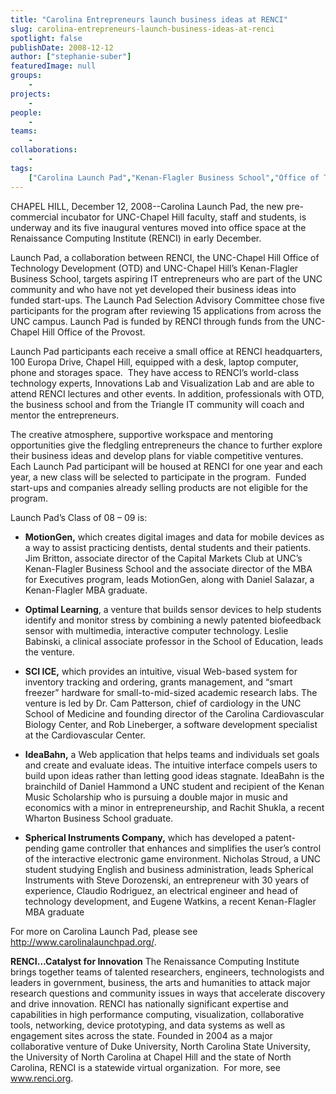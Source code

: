 ```yaml
---
title: "Carolina Entrepreneurs launch business ideas at RENCI"
slug: carolina-entrepreneurs-launch-business-ideas-at-renci
spotlight: false
publishDate: 2008-12-12
author: ["stephanie-suber"]
featuredImage: null
groups:
    - 
projects:
    - 
people:
    - 
teams: 
    - 
collaborations:
    - 
tags:
    ["Carolina Launch Pad","Kenan-Flagler Business School","Office of Technology Development (OTD)"]
---
```

<p style="text-align: left;">CHAPEL HILL, December 12, 2008--Carolina Launch Pad, the new pre-commercial incubator for UNC-Chapel Hill faculty, staff and students, is underway and its five inaugural ventures moved into office space at the Renaissance Computing Institute (RENCI) in early December.<!--more--></p>
Launch Pad, a collaboration between RENCI, the UNC-Chapel Hill Office of Technology Development (OTD) and UNC-Chapel Hill’s Kenan-Flagler Business School, targets aspiring IT entrepreneurs who are part of the UNC community and who have not yet developed their business ideas into funded start-ups. The Launch Pad Selection Advisory Committee chose five participants for the program after reviewing 15 applications from across the UNC campus. Launch Pad is funded by RENCI through funds from the UNC-Chapel Hill Office of the Provost.

Launch Pad participants each receive a small office at RENCI headquarters, 100 Europa Drive, Chapel Hill, equipped with a desk, laptop computer, phone and storages space.  They have access to RENCI’s world-class technology experts, Innovations Lab and Visualization Lab and are able to attend RENCI lectures and other events. In addition, professionals with OTD, the business school and from the Triangle IT community will coach and mentor the entrepreneurs.

The creative atmosphere, supportive workspace and mentoring opportunities give the fledgling entrepreneurs the chance to further explore their business ideas and develop plans for viable competitive ventures. Each Launch Pad participant will be housed at RENCI for one year and each year, a new class will be selected to participate in the program.  Funded start-ups and companies already selling products are not eligible for the program.

Launch Pad’s Class of 08 – 09 is:
<ul type="disc">
	<li><strong>MotionGen,</strong> which creates digital images and data for mobile devices as a way to assist practicing dentists, dental students and their patients. Jim Britton, associate director of the Capital Markets Club at UNC’s Kenan-Flagler Business School and the associate director of the MBA for Executives program, leads MotionGen, along with Daniel Salazar, a Kenan-Flagler MBA graduate.</li>
</ul>
<ul type="disc">
	<li><strong>Optimal Learning</strong>, a venture that builds sensor devices to help students identify and monitor stress by combining a newly patented biofeedback sensor with multimedia, interactive computer technology. Leslie Babinski, a clinical associate professor in the School of Education, leads the venture.</li>
</ul>
<ul type="disc">
	<li><strong>SCI ICE,</strong> which provides an intuitive, visual Web-based system for inventory tracking and ordering, grants management, and “smart freezer” hardware for small-to-mid-sized academic research labs. The venture is led by Dr. Cam Patterson, chief of cardiology in the UNC School of Medicine and founding director of the Carolina Cardiovascular Biology Center, and Rob Lineberger, a software development specialist at the Cardiovascular Center.</li>
</ul>
<ul type="disc">
	<li><strong>IdeaBahn,</strong> a Web application that helps teams and individuals set goals and create and evaluate ideas. The intuitive interface compels users to build upon ideas rather than letting good ideas stagnate. IdeaBahn is the brainchild of Daniel Hammond a UNC student and recipient of the Kenan Music Scholarship who is pursuing a double major in music and economics with a minor in entrepreneurship, and Rachit Shukla, a recent Wharton Business School graduate.</li>
</ul>
<ul type="disc">
	<li><strong>Spherical Instruments Company,</strong> which has developed a patent-pending game controller that enhances and simplifies the user’s control of the interactive electronic game environment. Nicholas Stroud, a UNC student studying English and business administration, leads Spherical Instruments with Steve Dorozenski, an entrepreneur with 30 years of experience, Claudio Rodriguez, an electrical engineer and head of technology development, and Eugene Watkins, a recent Kenan-Flagler MBA graduate</li>
</ul>
For more on Carolina Launch Pad, please see <a href="http://www.carolinalaunchpad.org/" target="_blank">http://www.carolinalaunchpad.org/</a>.

<strong>RENCI…Catalyst for Innovation</strong>
The Renaissance Computing Institute brings together teams of talented researchers, engineers, technologists and leaders in government, business, the arts and humanities to attack major research questions and community issues in ways that accelerate discovery and drive innovation. RENCI has nationally significant expertise and capabilities in high performance computing, visualization, collaborative tools, networking, device prototyping, and data systems as well as engagement sites across the state. Founded in 2004 as a major collaborative venture of Duke University, North Carolina State University, the University of North Carolina at Chapel Hill and the state of North Carolina, RENCI is a statewide virtual organization.  For more, see <a href="https://www.renci.org/">www.renci.org</a>.
